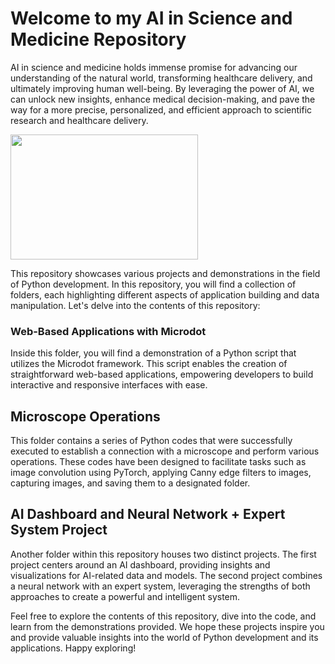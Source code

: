 # Welcome to my AI in Science and Medicine Repository

AI in science and medicine holds immense promise for advancing our understanding of the natural world, transforming healthcare delivery, and ultimately improving human well-being. By leveraging the power of AI, we can unlock new insights, enhance medical decision-making, and pave the way for a more precise, personalized, and efficient approach to scientific research and healthcare delivery.

<img src="https://cdn.the-scientist.com/assets/articleNo/65746/aImg/31564/artificial-intelligence-image-data-learning-m.png" width="300" height="200">

This repository showcases various projects and demonstrations in the field of Python development. In this repository, you will find a collection of folders, each highlighting different aspects of application building and data manipulation. Let's delve into the contents of this repository:

### Web-Based Applications with Microdot

Inside this folder, you will find a demonstration of a Python script that utilizes the Microdot framework. This script enables the creation of straightforward web-based applications, empowering developers to build interactive and responsive interfaces with ease.

## Microscope Operations

This folder contains a series of Python codes that were successfully executed to establish a connection with a microscope and perform various operations. These codes have been designed to facilitate tasks such as image convolution using PyTorch, applying Canny edge filters to images, capturing images, and saving them to a designated folder.

## AI Dashboard and Neural Network + Expert System Project

Another folder within this repository houses two distinct projects. The first project centers around an AI dashboard, providing insights and visualizations for AI-related data and models. The second project combines a neural network with an expert system, leveraging the strengths of both approaches to create a powerful and intelligent system.

Feel free to explore the contents of this repository, dive into the code, and learn from the demonstrations provided. We hope these projects inspire you and provide valuable insights into the world of Python development and its applications. Happy exploring!
